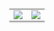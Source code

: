 <table><tr>
<td valign="top">
  <img src="https://wakatime.com/share/@49635a69-77df-4bc8-87af-b685916b470b/7cfe0da4-0eba-4a91-8957-c438f7057397.png" />
</td>

<td valign="top">
  <img src="https://wakatime.com/share/@49635a69-77df-4bc8-87af-b685916b470b/a4e16bbb-c35f-4d93-a52d-aab9958aeaa5.png" />
</td>
</tr></table>
